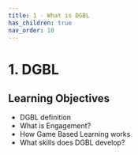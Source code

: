 ```yaml
---
title: 1 - What is DGBL
has_children: true
nav_order: 10
---
```

# 1. DGBL

## Learning Objectives
- DGBL definition
- What is Engagement?
- How Game Based Learning works
- What skills does DGBL develop?
